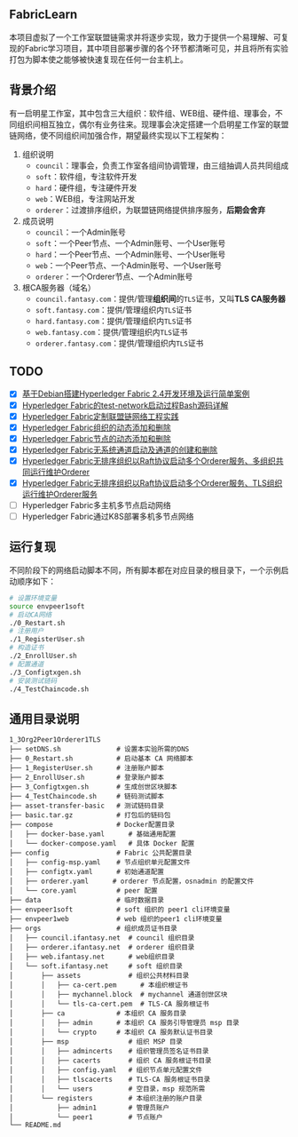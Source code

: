 ## FabricLearn
本项目虚拟了一个工作室联盟链需求并将逐步实现，致力于提供一个易理解、可复现的Fabric学习项目，其中项目部署步骤的各个环节都清晰可见，并且将所有实验打包为脚本使之能够被快速复现在任何一台主机上。

## 背景介绍
有一启明星工作室，其中包含三大组织：软件组、WEB组、硬件组、理事会，不同组织间相互独立，偶尔有业务往来。现理事会决定搭建一个启明星工作室的联盟链网络，使不同组织间加强合作，期望最终实现以下工程架构：
  
1. 组织说明  
   - `council`：理事会，负责工作室各组间协调管理，由三组抽调人员共同组成
   - `soft`：软件组，专注软件开发
   - `hard`：硬件组，专注硬件开发
   - `web`：WEB组，专注网站开发
   - `orderer`：过渡排序组织，为联盟链网络提供排序服务，**后期会舍弃**
2. 成员说明  
   - `council`：一个Admin账号
   - `soft`：一个Peer节点、一个Admin账号、一个User账号
   - `hard`：一个Peer节点、一个Admin账号、一个User账号
   - `web`：一个Peer节点、一个Admin账号、一个User账号
   - `orderer`：一个Orderer节点、一个Admin账号
3. 根CA服务器（域名）  
   - `council.fantasy.com`：提供/管理**组织间**的`TLS`证书，又叫**TLS CA服务器**
   - `soft.fantasy.com`：提供/管理组织内`TLS`证书
   - `hard.fantasy.com`：提供/管理组织内`TLS`证书
   - `web.fantasy.com`：提供/管理组织内`TLS`证书  
   - `orderer.fantasy.com`：提供/管理组织内`TLS`证书  

## TODO
- [x] [基于Debian搭建Hyperledger Fabric 2.4开发环境及运行简单案例](https://ifantasy.net/2021/07/21/setup_hyperledger_fabric_environment_and_test_demo/#环境搭建)
- [x] [Hyperledger Fabric的test-network启动过程Bash源码详解](https://ifantasy.net/2022/03/29/hyperledger_fabric_0_test_network_explain/)
- [x] [Hyperledger Fabric定制联盟链网络工程实践](https://ifantasy.net/2022/04/01/hyperledger_fabric_1_custom_our_network/)
- [x] [Hyperledger Fabric组织的动态添加和删除](https://ifantasy.net/2022/04/04/hyperledger_fabric_2_update_org/)
- [x] [Hyperledger Fabric节点的动态添加和删除](https://ifantasy.net/2022/04/06/hyperledger_fabric_3_update_peer/)
- [x] [Hyperledger Fabric无系统通道启动及通道的创建和删除](https://ifantasy.net/2022/04/07/hyperledger_fabric_4_run_with_no_system_channel_and_update_channel/)
- [x] [Hyperledger Fabric无排序组织以Raft协议启动多个Orderer服务、多组织共同运行维护Orderer](https://ifantasy.net/2022/04/10/hyperledger_fabric_5_run_multi_orderer_by_oneself/)
- [x] [Hyperledger Fabric无排序组织以Raft协议启动多个Orderer服务、TLS组织运行维护Orderer服务](https://ifantasy.net/2022/04/11/hyperledger_fabric_6_run_multi_orderer_by_council/)
- [ ] Hyperledger Fabric多主机多节点启动网络
- [ ] Hyperledger Fabric通过K8S部署多机多节点网络

## 运行复现
不同阶段下的网络启动脚本不同，所有脚本都在对应目录的根目录下，一个示例启动顺序如下：
```bash
# 设置环境变量 
source envpeer1soft
# 启动CA网络 
./0_Restart.sh
# 注册用户 
./1_RegisterUser.sh
# 构造证书 
./2_EnrollUser.sh
# 配置通道 
./3_Configtxgen.sh
# 安装测试链码 
./4_TestChaincode.sh  
```

## 通用目录说明
```Shell
1_3Org2Peer1Orderer1TLS
├── setDNS.sh              # 设置本实验所需的DNS
├── 0_Restart.sh           # 启动基本 CA 网络脚本
├── 1_RegisterUser.sh      # 注册账户脚本
├── 2_EnrollUser.sh        # 登录账户脚本
├── 3_Configtxgen.sh       # 生成创世区块脚本
├── 4_TestChaincode.sh     # 链码测试脚本
├── asset-transfer-basic   # 测试链码目录
├── basic.tar.gz           # 打包后的链码包
├── compose                # Docker配置目录
│   ├── docker-base.yaml      # 基础通用配置
│   └── docker-compose.yaml   # 具体 Docker 配置
├── config                 # Fabric 公共配置目录
│   ├── config-msp.yaml    # 节点组织单元配置文件
│   ├── configtx.yaml      # 初始通道配置
│   ├── orderer.yaml      # orderer 节点配置，osnadmin 的配置文件
│   └── core.yaml          # peer 配置
├── data                   # 临时数据目录
├── envpeer1soft           # soft 组织的 peer1 cli环境变量
├── envpeer1web            # web 组织的peer1 cli环境变量
├── orgs                   # 组织成员证书目录
│   ├── council.ifantasy.net  # council 组织目录
│   ├── orderer.ifantasy.net  # orderer 组织目录
│   ├── web.ifantasy.net      # web组织目录
│   └── soft.ifantasy.net     # soft 组织目录
│       ├── assets            # 组织公共材料目录
│       │   ├── ca-cert.pem      # 本组织根证书
│       │   ├── mychannel.block  # mychannel 通道创世区块
│       │   └── tls-ca-cert.pem  # TLS-CA 服务根证书
│       ├── ca             # 本组织 CA 服务目录
│       │   ├── admin      # 本组织 CA 服务引导管理员 msp 目录
│       │   └── crypto     # 本组织 CA 服务默认证书目录
│       ├── msp               # 组织 MSP 目录
│       │   ├── admincerts    # 组织管理员签名证书目录
│       │   ├── cacerts       # 组织 CA 服务根证书目录
│       │   ├── config.yaml   # 组织节点单元配置文件
│       │   ├── tlscacerts    # TLS-CA 服务根证书目录
│       │   └── users         # 空目录，msp 规范所需
│       └── registers         # 本组织注册的账户目录
│           ├── admin1        # 管理员账户
│           └── peer1         # 节点账户
└── README.md              
```